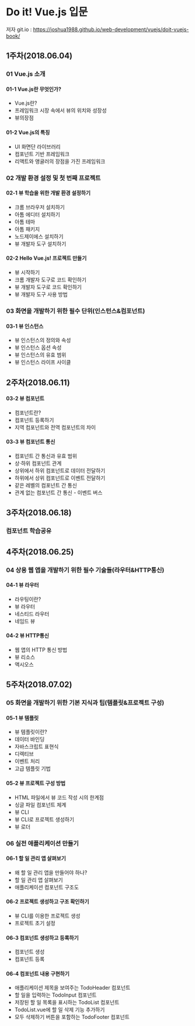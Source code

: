 # Do it! Vue.js 입문

저자 git.io : https://joshua1988.github.io/web-development/vuejs/doit-vuejs-book/



## 1주차(2018.06.04)

### 01 Vue.js 소개

#### 01-1 Vue.js란 무엇인가?

- Vue.js란?
- 프레임워크 시장 속에서 뷰의 위치와 성장성
- 뷰의장점

#### 01-2 Vue.js의 특징

- UI 화면단 라이브러리
- 컴포넌트 기반 프레임워크
- 리액트와 앵귤러의 장점을 가진 프레임워크

### 02 개발 환경 설정 및 첫 번째 프로젝트

#### 02-1 뷰 학습을 위한 개발 환경 설정하기

- 크롬 브라우저 설치하기
- 아톰 에디터 설치하기
- 아톰 테마
- 아톰 패키지
- 노드제이에스 설치하기
- 뷰 개발자 도구 설치하기

#### 02-2 Hello Vue.js! 프로젝트 만들기

- 뷰 시작하기
- 크롬 개발자 도구로 코드 확인하기
- 뷰 개발자 도구로 코드 확인하기
- 뷰 개발자 도구 사용 방법

### 03 화면을 개발하기 위한 필수 단위(인스턴스&컴포넌트)

#### 03-1 뷰 인스턴스

- 뷰 인스턴스의 정의와 속성
- 뷰 인스턴스 옵션 속성
- 뷰 인스턴스의 유효 범위
- 뷰 인스턴스 라이프 사이클



## 2주차(2018.06.11)

#### 03-2 뷰 컴포넌트

- 컴포넌트란?
- 컴포넌트 등록하기
- 지역 컴포넌트와 전역 컴포넌트의 차이

#### 03-3 뷰 컴포넌트 통신

- 컴포넌트 간 통신과 유효 범위
- 상·하위 컴포넌트 관계
- 상위에서 하위 컴포넌트로 데이터 전달하기
- 하위에서 상위 컴포넌트로 이벤트 전달하기
- 같은 레벨의 컴포넌트 간 통신
- 관계 없는 컴포넌트 간 통신 - 이벤트 버스



## 3주차(2018.06.18)
### 컴포넌트 학습공유

## 4주차(2018.06.25)
### 04 상용 웹 앱을 개발하기 위한 필수 기술들(라우터&HTTP통신)

#### 04-1 뷰 라우터

- 라우팅이란?
- 뷰 라우터
- 네스티드 라우터
- 네임드 뷰

#### 04-2 뷰 HTTP통신

- 웹 앱의 HTTP 통신 방법
- 뷰 리소스
- 액시오스



## 5주차(2018.07.02)
### 05 화면을 개발하기 위한 기본 지식과 팁(템플릿&프로젝트 구성)

#### 05-1 뷰 템플릿

- 뷰 템플릿이란?
- 데이터 바인딩
- 자바스크립트 표현식
- 디렉티브
- 이벤트 처리
- 고급 템플릿 기법

#### 05-2 뷰 프로젝트 구성 방법

- HTML 파일에서 뷰 코드 작성 시의 한계점
- 싱글 파일 컴포넌트 체계
- 뷰 CLI
- 뷰 CLI로 프로젝트 생성하기
- 뷰 로더




### 06 실전 애플리케이션 만들기

#### 06-1 할 일 관리 앱 살펴보기

- 왜 할 일 관리 앱을 만들어야 하나?
- 할 일 관리 앱 살펴보기
- 애플리케이션 컴포넌트 구조도

#### 06-2 프로젝트 생성하고 구조 확인하기

- 뷰 CLI를 이용한 프로젝트 생성
- 프로젝트 초기 설정

#### 06-3 컴포넌트 생성하고 등록하기

- 컴포넌트 생성
- 컴포넌트 등록

#### 06-4 컴포넌트 내용 구현하기

- 애플리케이션 제목을 보여주는 TodoHeader 컴포넌트
- 할 일을 입력하는 TodoInput 컴포넌트
- 저장된 할 일 목록을 표시하는 TodoList 컴포넌트
- TodoList.vue에 할 일 삭제 기능 추가하기
- 모두 삭제하기 버튼을 포함하는 TodoFooter 컴포넌트

